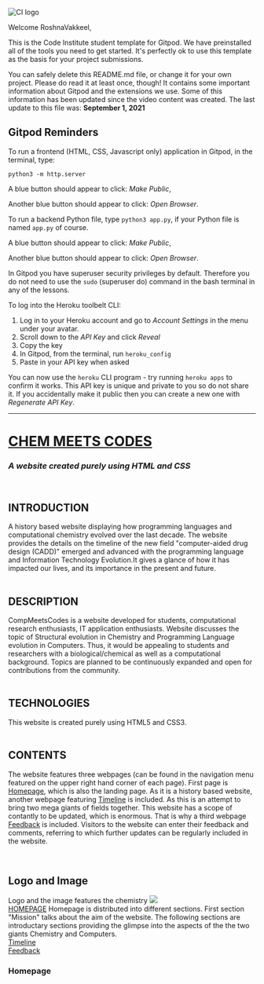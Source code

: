 ![CI logo](https://codeinstitute.s3.amazonaws.com/fullstack/ci_logo_small.png)

Welcome RoshnaVakkeel,

This is the Code Institute student template for Gitpod. We have preinstalled all of the tools you need to get started. It's perfectly ok to use this template as the basis for your project submissions.

You can safely delete this README.md file, or change it for your own project. Please do read it at least once, though! It contains some important information about Gitpod and the extensions we use. Some of this information has been updated since the video content was created. The last update to this file was: **September 1, 2021**

## Gitpod Reminders

To run a frontend (HTML, CSS, Javascript only) application in Gitpod, in the terminal, type:

`python3 -m http.server`

A blue button should appear to click: _Make Public_,

Another blue button should appear to click: _Open Browser_.

To run a backend Python file, type `python3 app.py`, if your Python file is named `app.py` of course.

A blue button should appear to click: _Make Public_,

Another blue button should appear to click: _Open Browser_.

In Gitpod you have superuser security privileges by default. Therefore you do not need to use the `sudo` (superuser do) command in the bash terminal in any of the lessons.

To log into the Heroku toolbelt CLI:

1. Log in to your Heroku account and go to *Account Settings* in the menu under your avatar.
2. Scroll down to the *API Key* and click *Reveal*
3. Copy the key
4. In Gitpod, from the terminal, run `heroku_config`
5. Paste in your API key when asked

You can now use the `heroku` CLI program - try running `heroku apps` to confirm it works. This API key is unique and private to you so do not share it. If you accidentally make it public then you can create a new one with _Regenerate API Key_.

------

<h1 style="font-style: 'Calibri'; text-decoration:underline;"><strong>CHEM MEETS CODES</strong></h1>
<h3><i>A website created purely using HTML and CSS</i></h3>
<br>
<h2 style="font-style: 'Calibri';"><strong>INTRODUCTION</strong></h2>
A history based website displaying how programming languages and computational chemistry evolved over the last decade. The website provides the details on the timeline of the new field "computer-aided drug design (CADD)" emerged and advanced with the programming language and Information Technology Evolution.It gives a glance of how it has impacted our lives, and its importance in the present and future. 
<br>
<br>
<h2 style="font-style: 'Calibri';"><strong>DESCRIPTION</strong></h2>
CompMeetsCodes is a website developed for students, computational research enthusiasts, IT application enthusiasts. Website discusses the topic of Structural evolution in Chemistry and  Programming Language evolution in Computers. Thus, it would be appealing to students and researchers with a biological/chemical as well as a computational background. Topics are planned to be continuously expanded and open for contributions from the community. 

<br>
<br>
<h2 style="font-style: 'Calibri';"><strong>TECHNOLOGIES</strong></h2>
This website is created purely using HTML5 and CSS3.

<br>
<br>
<h2 style="font-style: 'Calibri';"><strong>CONTENTS</strong></h2>

The website features three webpages (can be found in the navigation menu featured on the upper right hand corner of each page). First page is <a href="index.html">Homepage</a>, which is also the landing page. As it is a history based website, another webpage featuring <a href="timeline.html">Timeline</a> is included. As this is an attempt to bring two mega giants of fields together. This website has a scope of contantly to be updated, which is enormous. That is why a third webpage <a href="feedback.html">Feedback</a> is included. Visitors to the website can enter their feedback and comments, referring to which further updates can be regularly included in the website.

<br>
<h2 style="font-style: 'Calibri';"><strong>Logo and Image</strong></h2>
Logo and the image features the chemistry  
<img src= "../assets/images/Logo.png">

<br>
<a href="index.html">HOMEPAGE</a>
Homepage is distributed into different sections. First section "Mission" talks about the aim of the website.
The following sections are introductary sections providing the glimpse into the aspects of the the two giants Chemistry and Computers.
<br>
<a href="timeline.html">Timeline<a>
<br>
<a href="feedback.html">Feedback<a>

<h3 style="font-style: 'Calibri';"><strong>Homepage</strong></h2>
